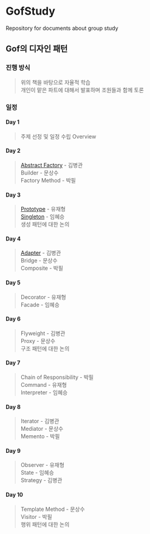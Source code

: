 # GofStudy
Repository for documents about group study

## Gof의 디자인 패턴

### 진행 방식
> 위의 책을 바탕으로 자율적 학습  
> 개인이 맡은 파트에 대해서 발표하며 조원들과 함께 토론  

### 일정


#### Day 1  
> 주제 선정 및 일정 수립
> Overview

#### Day 2
> [Abstract Factory](https://github.com/studyteamthree/GofStudy/blob/master/2019-04-23-ApstractFactory.md) - 김병관  
> Builder - 문상수  
> Factory Method - 박필  

#### Day 3
> [Prototype](https://github.com/studyteamthree/GofStudy/blob/master/2019-04-23-Prototype.md) - 유재형  
> [Singleton](https://github.com/studyteamthree/GofStudy/blob/master/2019-04-23-Singleton.md) - 임혜승  
> 생성 패턴에 대한 논의  


#### Day 4
> [Adapter](https://github.com/studyteamthree/GofStudy/blob/master/2019-04-25-Adapter.md) - 김병관  
> Bridge - 문상수  
> Composite - 박필  


#### Day 5
> Decorator - 유재형  
> Facade - 임혜승  

#### Day 6
> Flyweight - 김병관  
> Proxy - 문상수  
> 구조 패턴에 대한 논의

#### Day 7
> Chain of Responsibility - 박필  
> Command - 유재형  
> Interpreter - 임혜승  

#### Day 8

> Iterator - 김병관  
> Mediator - 문상수    
> Memento - 박필  

#### Day 9
> Observer - 유재형  
> State - 임혜승  
> Strategy - 김병관  

#### Day 10
> Template Method - 문상수  
> Visitor - 박필  
> 행위 패턴에 대한 논의  
